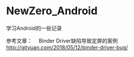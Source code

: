 # NewZero_Android
学习Android的一些记录

 参考文章：
　Binder Driver缺陷导致定屏的案例
　http://gityuan.com/2018/05/12/binder-driver-bug/
